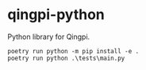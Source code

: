 # qingpi-python

Python library for Qingpi.

```
poetry run python -m pip install -e .
poetry run python .\tests\main.py
```
